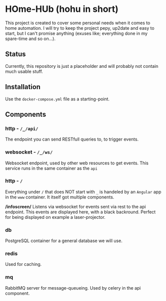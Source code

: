 # HOme-HUb (hohu in short)

This project is created to cover some personal needs when it comes to home automation.
I will try to keep the project pepy, up2date and easy to start, but I can't promise anything (exuses like; everything done in my spare-time and so on...).

## Status

Currently, this repository is just a placeholder and will probably not contain much usable stuff.

## Installation

Use the `docker-compose.yml` file as a starting-point.

## Components

### http - `/_/api/`

The endpoint you can send RESTfull queries to, to trigger events.

### websocket - `/_/ws/`

Websocket endpoint, used by other web resources to get events.
This service runs in the same container as the `api`

### http - `/`

Everything under `/` that does NOT start with `_` is handeled by an `Angular` app in the `www` container. It itself got multiple components.

**/infoscreen/**
Listens via websocket for events sent via rest to the api endpoint. This events are displayed here, with a black backround. Perfect for being displayed on example a laser-projector.

### db

PostgreSQL container for a general database we will use.

### redis

Used for caching.

### mq

RabbitMQ server for message-queueing. Used by celery in the api component.
